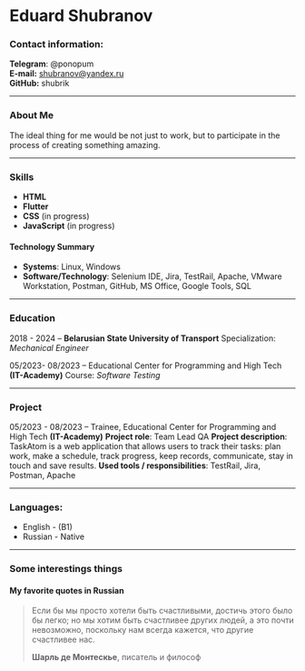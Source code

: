 # Eduard Shubranov

### Contact information:

**Telegram**: @ponopum  
**E-mail:** shubranov@yandex.ru  
**GitHub:** shubrik

----

### About Me
The ideal thing for me would be not just to work, but to participate in the process of creating something amazing. 

----

### Skills
* **HTML** 
* **Flutter**
* **CSS** (in progress)
* **JavaScript** (in progress)

#### Technology Summary

* **Systems**: Linux, Windows  
* **Software/Technology**:  Selenium IDE, Jira, TestRail, Apache, VMware Workstation, Postman, GitHub, MS Office, Google Tools, SQL  

----

### Education

2018 - 2024 – **Belarusian State University of Transport**
Specialization: *Mechanical Engineer*

05/2023- 08/2023 – Educational Center for Programming and High Tech  **(IT-Academy)**
Course: *Software Testing*


-----
### Project

05/2023 - 08/2023 – Trainee, Educational Center for Programming and High Tech **(IT-Academy)**
**Project role**: Team Lead QA
**Project description**: TaskAtom is a web application that allows users to track their tasks: plan
work, make a schedule, track progress, keep records, communicate, stay in touch and save results.
**Used tools / responsibilities**: TestRail, Jira, Postman, Apache

-----


### Languages:
* English - (B1) 
* Russian - Native

-----

### Some interestings things


#### My favorite quotes in Russian

>
> Если бы мы просто хотели быть счастливыми, достичь этого было бы легко; но мы хотим быть счастливее других людей, а это почти невозможно, поскольку нам всегда 
> кажется, что другие счастливее нас.
>
> **Шарль де Монтескье**, писатель и философ
>